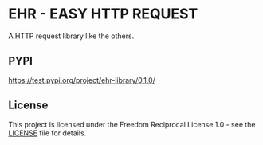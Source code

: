 # EHR - EASY HTTP REQUEST
A HTTP request library like the others.

## PYPI
https://test.pypi.org/project/ehr-library/0.1.0/

## License

This project is licensed under the Freedom Reciprocal License 1.0 - see the [LICENSE](https://github.com/ONEMANCOMPANY/ehr/blob/master/license) file for details.